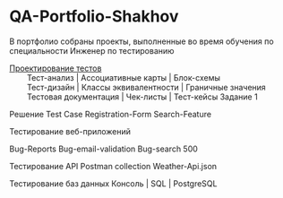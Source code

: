 # QA-Portfolio-Shakhov

В портфолио собраны проекты, выполненные во время обучения по специальности Инженер по тестированию

[Проектирование тестов](#test-design)<br>
&nbsp;&nbsp;&nbsp;&nbsp;&nbsp;&nbsp;&nbsp;&nbsp;Тест-анализ | Ассоциативные карты | Блок-схемы<br>
&nbsp;&nbsp;&nbsp;&nbsp;&nbsp;&nbsp;&nbsp;&nbsp;Тест-дизайн | Классы эквивалентности | Граничные значения<br>
&nbsp;&nbsp;&nbsp;&nbsp;&nbsp;&nbsp;&nbsp;&nbsp;Тестовая документация | Чек-листы | Тест-кейсы
Задание 1

Решение
Test Case 
Registration-Form 
Search-Feature


Тестирование веб-приложений

Bug-Reports 
Bug-email-validation
Bug-search 500


Тестирование API
Postman collection 
Weather-Api.json


Тестирование баз данных
        Консоль | SQL | PostgreSQL
